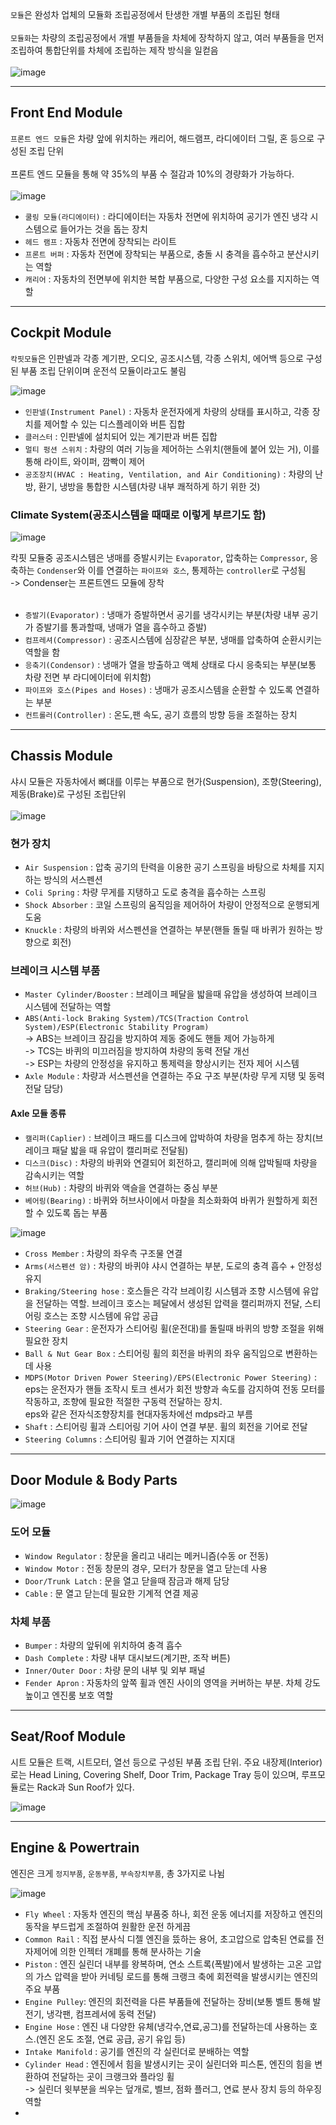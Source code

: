 `모듈`은 완성차 업체의 모듈화 조립공정에서 탄생한 개별 부품의 조립된 형태<br>
<br>
`모듈화`는 차량의 조립공정에서 개별 부품들을 차체에 장착하지 않고, 여러 부품들을 먼저 조립하여 통합단위를 차체에 조립하는 제작 방식을 일컫음<br>
<br>
![image](https://github.com/wookjongkim/solutions/assets/121083077/5977c97a-7e3e-4a0f-a322-acd0425c3a0a)
<br>

---

## Front End Module
`프론트 엔드 모듈`은 차량 앞에 위치하는 캐리어, 해드램프, 라디에이터 그릴, 혼 등으로 구성된 조립 단위<br><br>
프론트 엔드 모듈을 통해 약 35%의 부품 수 절감과 10%의 경량화가 가능하다.<br>
<br>
![image](https://github.com/wookjongkim/solutions/assets/121083077/cdced44c-5d1e-428e-9e00-cd13d6ab1b37)

- `쿨링 모듈(라디에이터)`  : 라디에이터는 자동차 전면에 위치하여 공기가 엔진 냉각 시스템으로 들어가는 것을 돕는 장치
- `헤드 램프` : 자동차 전면에 장착되는 라이트
- `프론트 버퍼` : 자동차 전면에 장착되는 부품으로, 충돌 시 충격을 흡수하고 분산시키는 역할
- `캐리어` : 자동차의 전면부에 위치한 복합 부품으로, 다양한 구성 요소를 지지하는 역할

---

## Cockpit Module
`칵핏모듈`은 인판넬과 각종 계기판, 오디오, 공조시스템, 각종 스위치, 에어백 등으로 구성된 부품 조립 단위이며 운전석 모듈이라고도 불림

![image](https://github.com/wookjongkim/solutions/assets/121083077/32edd34c-d79a-43e0-9d00-9b8164bb5eac)

- `인판넬(Instrument Panel)` : 자동차 운전자에게 차량의 상태를 표시하고, 각종 장치를 제어할 수 있는 디스플레이와 버튼 집합
- `클러스터` : 인판넬에 설치되어 있는 계기판과 버튼 집합
- `멀티 펑션 스위치` : 차량의 여러 기능을 제어하는 스위치(핸들에 붙어 있는 거), 이를 통해 라이트, 와이퍼, 깜빡이 제어
- `공조장치(HVAC : Heating, Ventilation, and Air Conditioning)` : 차량의 난방, 환기, 냉방을 통합한 시스템(차량 내부 쾌적하게 하기 위한 것)

### Climate System(공조시스템을 때때로 이렇게 부르기도 함)

![image](https://github.com/wookjongkim/solutions/assets/121083077/945e56cd-9b27-4e70-b8fc-e8b5357bdf5b)

칵핏 모듈중 공조시스템은 냉매를 증발시키는 `Evaporator`, 압축하는 `Compressor`, 응축하는 `Condenser`와 이를 연결하는 `파이프와 호스`, 통제하는 `controller`로 구성됨<br>
-> Condenser는 프론트엔드 모듈에 장착<br>
<br>
- `증발기(Evaporator)` : 냉매가 증발하면서 공기를 냉각시키는 부분(차량 내부 공기가 증발기를 통과할때, 냉매가 열을 흡수하고 증발)
- `컴프레셔(Compressor)` : 공조시스템에 심장같은 부분, 냉매를 압축하여 순환시키는 역할을 함
- `응축기(Condensor)` : 냉매가 열을 방출하고 액체 상태로 다시 응축되는 부분(보통 차량 전면 부 라디에이터에 위치함)
- `파이프와 호스(Pipes and Hoses)` : 냉매가 공조시스템을 순환할 수 있도록 연결하는 부분
- `컨트롤러(Controller)` : 온도,팬 속도, 공기 흐름의 방향 등을 조절하는 장치

---
## Chassis Module
샤시 모듈은 자동차에서 뼈대를 이루는 부품으로 현가(Suspension), 조향(Steering), 제동(Brake)로 구성된 조립단위<br>
<br>
![image](https://github.com/wookjongkim/solutions/assets/121083077/08846495-7db0-43b1-aba2-670183cb794c)

### 현가 장치
- `Air Suspension` : 압축 공기의 탄력을 이용한 공기 스프링을 바탕으로 차체를 지지하는 방식의 서스펜션
- `Coli Spring` : 차량 무게를 지탱하고 도로 충격을 흡수하는 스프링
- `Shock Absorber` : 코일 스프링의 움직임을 제어하어 차량이 안정적으로 운행되게 도움
- `Knuckle` : 차량의 바퀴와 서스펜션을 연결하는 부분(핸들 돌릴 때 바퀴가 원하는 방향으로 회전)

### 브레이크 시스템 부품
- `Master Cylinder/Booster` : 브레이크 페달을 밟을때 유압을 생성하여 브레이크 시스템에 전달하는 역할
- `ABS(Anti-lock Braking System)/TCS(Traction Control System)/ESP(Electronic Stability Program)`<br>
   -> ABS는 브레이크 잠김을 방지하여 제동 중에도 핸들 제어 가능하게<br>
   -> TCS는 바퀴의 미끄러짐을 방지하여 차량의 동력 전달 개선<br>
   -> ESP는 차량의 안정성을 유지하고 통제력을 향상시키는 전자 제어 시스템<br>
- `Axle Module` : 차량과 서스펜션을 연결하는 주요 구조 부분(차량 무게 지탱 및 동력 전달 담당)

#### Axle 모듈 종류
- `캘리퍼(Caplier)` : 브레이크 패드를 디스크에 압박하여 차량을 멈추게 하는 장치(브레이크 패달 밟을 때 유압이 캘리퍼로 전달됨)
- `디스크(Disc)` : 차량의 바퀴와 연결되어 회전하고, 캘리퍼에 의해 압박될때 차량을 감속시키는 역할
- `허브(Hub)` : 차량의 바퀴와 액슬을 연결하는 중심 부분
- `베어링(Bearing)` : 바퀴와 허브사이에서 마찰을 최소화화여 바퀴가 원할하게 회전할 수 있도록 돕는 부품

![image](https://github.com/wookjongkim/solutions/assets/121083077/48a1df15-ae9b-4e97-aecc-cb1f5f8cca04)

- `Cross Member` : 차량의 좌우측 구조물 연결
- `Arms(서스펜션 암)` : 차량의 바퀴야 샤시 연결하는 부분, 도로의 충격 흡수 + 안정성 유지
- `Braking/Steering hose` : 호스들은 각각 브레이킹 시스템과 조향 시스템에 유압을 전달하는 역할. 브레이크 호스는 페달에서 생성된 압력을 캘리퍼까지 전달, 스티어링 호스는 조향 시스템에 유압 공급
- `Steering Gear` : 운전자가 스티어링 휠(운전대)를 돌릴때 바퀴의 방향 조절을 위해 필요한 장치
- `Ball & Nut Gear Box` : 스티어링 휠의 회전을 바퀴의 좌우 움직임으로 변환하는데 사용
- `MDPS(Motor Driven Power Steering)/EPS(Electronic Power Steering)` : eps는 운전자가 핸들 조작시 토크 센서가 회전 방향과 속도를 감지하여 전동 모터를 작동하고, 조향에 필요한 적절한 구동력 전달하는 장치.<br>
  eps와 같은 전자식조향장치를 현대자동차에선 mdps라고 부름
- `Shaft` : 스티어링 휠과 스티어링 기어 사이 연결 부분. 휠의 회전을 기어로 전달
- `Steering Columns` : 스티어링 휠과 기어 연결하는 지지대
---

## Door Module & Body Parts

![image](https://github.com/wookjongkim/solutions/assets/121083077/545e6b4e-267a-4166-9a3a-b31608016b9c)

### 도어 모듈
- `Window Regulator` : 창문을 올리고 내리는 메커니즘(수동 or 전동)
- `Window Motor` : 전동 창문의 경우, 모터가 창문을 열고 닫는데 사용
- `Door/Trunk Latch` : 문을 열고 닫을때 잠금과 해제 담당
- `Cable` : 문 열고 닫는데 필요한 기계적 연결 제공

### 차체 부품
- `Bumper` : 차량의 앞뒤에 위치하여 충격 흡수
- `Dash Complete` : 차량 내부 대시보드(계기판, 조작 버튼)
- `Inner/Outer Door` : 차량 문의 내부 및 외부 패널
- `Fender Apron` : 자동차의 앞쪽 휠과 엔진 사이의 영역을 커버하는 부분. 차체 강도 높이고 엔진룸 보호 역할

---

## Seat/Roof Module
시트 모듈은 트랙, 시트모터, 열선 등으로 구성된 부품 조립 단위. 주요 내장제(Interior)로는 Head Lining, Covering Shelf, Door Trim, Package Tray 등이 있으며, 루프모듈로는 Rack과 Sun Roof가 있다.<br>

![image](https://github.com/wookjongkim/solutions/assets/121083077/888c2f86-d991-4ac7-9c32-cdba7b1a66f4)

---

## Engine & Powertrain 
엔진은 크게 `정지부품`, `운동부품`, `부속장치부품`, 총 3가지로 나뉨

![image](https://github.com/wookjongkim/solutions/assets/121083077/8d759d0a-112f-4762-82fd-658b865dc935)

- `Fly Wheel` : 자동차 엔진의 핵심 부품중 하나, 회전 운동 에너지를 저장하고 엔진의 동작을 부드럽게 조절하여 원활한 운전 하게끔
- `Common Rail` : 직접 분사식 디젤 엔진을 뜼하는 용어, 초고압으로 압축된 연료를 전자제어에 의한 인젝터 개폐를 통해 분사하는 기술
- `Piston` : 엔진 실린더 내부를 왕복하며, 연소 스트록(폭발)에서 발생하는 고온 고압의 가스 압력을 받아 커네팅 로드를 통해 크랭크 축에 회전력을 발생시키는 엔진의 주요 부품
- `Engine Pulley`: 엔진의 회전력을 다른 부품들에 전달하는 장비(보통 벨트 통해 발전기, 냉각팬, 컴프레서에 동력 전달)
- `Engine Hose` : 엔진 내 다양한 유체(냉각수,연료,공그)를 전달하는데 사용하는 호스.(엔진 온도 조절, 연료 공급, 공기 유입 등)
- `Intake Manifold` : 공기를 엔진의 각 실린더로 분배하는 역할
- `Cylinder Head` : 엔진에서 힘을 발생시키는 곳이 실린더와 피스톤, 엔진의 힘을 변환하여 전달하는 곳이 크랭크와 플라잉 휠<br>
   -> 실린더 윗부분을 씌우는 덮개로, 벨브, 점화 플러그, 연료 분사 장치 등의 하우징 역할
- 







